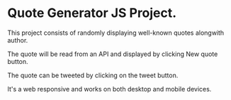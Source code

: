 # Quote Generator JS Project.

This project consists of randomly displaying well-known quotes alongwith author.

The quote will be read from an API and displayed by clicking New quote button. 

The quote can be tweeted by clicking on the tweet button.

It's a web responsive and works on both desktop and mobile devices.
 
